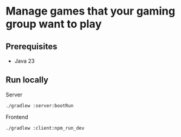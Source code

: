 # Manage games that your gaming group want to play

## Prerequisites

* Java 23

## Run locally

Server
```shell
./gradlew :server:bootRun
```

Frontend
```shell
./gradlew :client:npm_run_dev
```